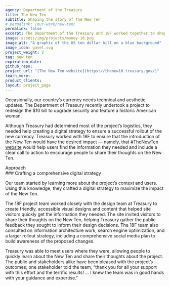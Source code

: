 ```yaml
---
agency: Department of the Treasury
title: The New Ten
subtitle: Shaping the story of the New Ten
# permalink: /our-work/new-ten/
permalink: false
excerpt: The Department of the Treasury and 18F worked together to shape the story around the new ten dollar bill.
image: assets/img/projects/money-10.png
image_alt: "A graphic of the US ten dollar bill on a blue background"
image_icon: gavel.svg
project_weight: 2
tag: new ten
expiration_date:
github_repo:
project_url: "[The New Ten website](https://thenew10.treasury.gov/)"
learn_more:
product_clients:
layout: project_page
---
```


Occasionally, our country’s currency needs technical and aesthetic
updates. The Department of Treasury recently undertook a project to
redesign the $10 bill to upgrade security and feature a historic
American woman.

Although Treasury had determined most of the project’s logistics, they
needed help creating a digital strategy to ensure a successful rollout
of the new currency. Treasury worked with 18F to ensure that the
introduction of the New Ten would have the desired impact — namely, that
[#TheNewTen website](https://thenew10.treasury.gov/) would help users
find the information they needed and include a clear call to action to
encourage people to share their thoughts on the New Ten.

<div class="case-study-preheader margin-top-6">Approach</div>
### Crafting a comprehensive digital strategy

Our team started by learning more about the project’s context and users.
Using this knowledge, they crafted a digital strategy to maximize the
impact of the New Ten.

The 18F project team worked closely with the design team at Treasury to
create friendly, accessible visual designs and content that helped site
visitors quickly get the information they needed. The site invited
visitors to share their thoughts on the New Ten, helping Treasury gather
the public feedback they sought to inform their design decisions. The
18F team also consulted on information architecture work, search engine
optimization, and a larger rollout strategy, including a comprehensive
social media plan to build awareness of the proposed changes.

Treasury was able to meet users where they were, allowing people to
quickly learn about the New Ten and share their thoughts about the
project. The public and stakeholders alike have been pleased with the
project’s outcomes; one stakeholder told the team, “thank you for all
your support with this effort and the terrific results! … I knew the
team was in good hands with your guidance and expertise.”
